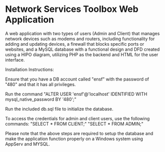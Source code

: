 # Network Services Toolbox Web Application

A web application with two types of users (Admin and Client) that manages network devices such as modems and routers, including functionality for adding and updating devices, a firewall that blocks specific ports or websites, and a MySQL database with a functional design and DFD created using a HIPO diagram, utilizing PHP as the backend and HTML for the user interface.

Installation Instructions:

Ensure that you have a DB account called "ensf" with the password of "480" and that it has all privileges.

Run the command "ALTER USER 'ensf'@'localhost' IDENTIFIED WITH mysql_native_password BY '480';"

Run the included db.sql file to initialize the database.

To access the credentials for admin and client users, use the following commands:
  "SELECT * FROM CLIENT;"
  "SELECT * FROM ADMIN;"

Please note that the above steps are required to setup the database and make the application function properly on a Windows system using AppServ and MYSQL.
